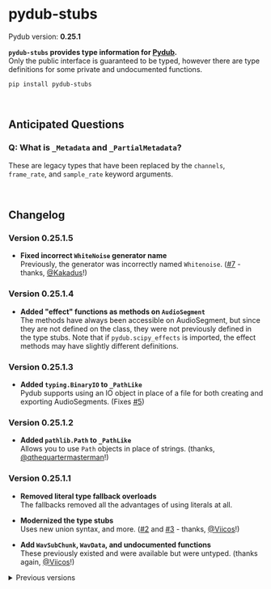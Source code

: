 # pydub-stubs

Pydub version: **0.25.1**

**`pydub-stubs` provides type information for [Pydub].**<br> Only the public
interface is guaranteed to be typed, however there are type definitions for some
private and undocumented functions.

[Pydub]: https://github.com/jiaaro/pydub

```
pip install pydub-stubs
```

<br>

## Anticipated Questions

### Q: What is `_Metadata` and `_PartialMetadata`?

These are legacy types that have been replaced by the `channels`, `frame_rate`,
and `sample_rate` keyword arguments.

<br>

## Changelog

### Version 0.25.1.5

- **Fixed incorrect `WhiteNoise` generator name**<br> Previously, the generator
  was incorrectly named `Whitenoise`.
  ([#7](https://github.com/clo4/pydub-stubs/pull/7) - thanks,
  [@Kakadus](https://github.com/Kakadus)!)

### Version 0.25.1.4

- **Added "effect" functions as methods on `AudioSegment`**<br> The methods have
  always been accessible on AudioSegment, but since they are not defined on the
  class, they were not previously defined in the type stubs. Note that if
  `pydub.scipy_effects` is imported, the effect methods may have slightly
  different definitions.

### Version 0.25.1.3

- **Added `typing.BinaryIO` to `_PathLike`**<br> Pydub supports using an IO
  object in place of a file for both creating and exporting AudioSegments.
  (Fixes [#5](https://github.com/clo4/pydub-stubs/issues/5))

### Version 0.25.1.2

- **Added `pathlib.Path` to `_PathLike`**<br> Allows you to use `Path` objects
  in place of strings. (thanks,
  [@qthequartermasterman](https://github.com/qthequartermasterman)!)

### Version 0.25.1.1

- **Removed literal type fallback overloads**<br> The fallbacks removed all the
  advantages of using literals at all.

- **Modernized the type stubs**<br> Uses new union syntax, and more.
  ([#2](https://github.com/clo4/pydub-stubs/pull/2) and
  [#3](https://github.com/clo4/pydub-stubs/pull/3) - thanks,
  [@Viicos](https://github.com/Viicos)!)

- **Add `WavSubChunk`, `WavData`, and undocumented functions**<br> These
  previously existed and were available but were untyped. (thanks again,
  [@Viicos](https://github.com/Viicos)!)

<details>
<summary>Previous versions</summary>

### Version 0.25.1.0

- **Added v0.25.0 features**<br> This includes `pydub.scipy_effects.eq` and new
  classmethod parameters.

- **Signatures now use literals where possible**<br> Overloaded implementations
  exist as a fallback.

- **Added missing modules**<br> `pydub.silence` and `pydub.utils`

### Version 0.24.1.9

- **Add undocumented parameter of `AudioSegment.from_file`**<br>
  `read_ahead_limit` is absent from the documentation but is a supported keyword
  argument.

### Version 0.24.1.8

- **Export other modules**<br> Adds exports for effects, exceptions, generators,
  playback, and scipy_effects

### Version 0.24.1.7

- **Added `AudioSegment._spawn` (again)**<br> This was accidentally removed in
  an earlier version.

- **Improved `pydub.effects.invert_phase`**<br> This is technically less
  accurate as `(0, 0)` is equivalent to `(0, 1)`.

### Version 0.24.1.6

- **Removed testing symbols from `pydub.audio_segment`**<br>

### Version 0.24.1.5

- **Fixed `AudioSegment.export`**<br> First param is named `out_f` and isn't
  required.

### Version 0.24.1.4

- **Improved signature of `AudioSegment.from_file`**<br> The keyword arguments
  for raw/PCM audio don't require `format` to be set to either `raw` or `pcm`.

- **Fixed package exports**<br> Exports `AudioSegment` from `__init__.py`.

### Version 0.24.1.3

- **Fixed overloads of `AudioSegment.fade`**<br> Exactly two of `start`, `end`,
  and `duration` must be given.

### Version 0.24.1.2

- **Improved `AudioSegment.fade`**<br> Changed to use overloads to prevent
  invalid method calls.

- **Improved `AudioSegment.from_mono_audiosegments`**<br> Use a positional-only
  parameter to ensure there's at least 1 argument.

### Version 0.24.1.1

- **Fixed `AudioSegment.__init__`**<br> Use overloads to model correct
  parameters.

- **Fixed `AudioSegment._spawn`**<br> Parameter `overrides` accepts a partial
  dictionary.

- **Fixed `pydub.scipy_effects.high_pass_filter`**<br> Parameter `order` should
  be `int`, not `float`.

### Version 0.24.1.0

Released

</details>

